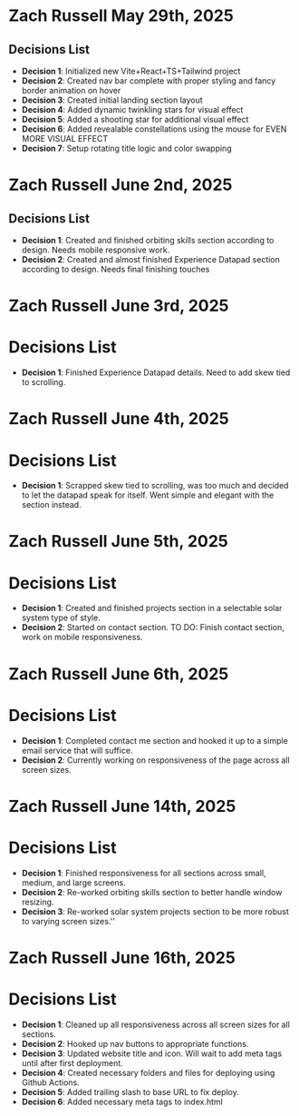 # Zach Russell May 29th, 2025

## Decisions List

- **Decision 1**: Initialized new Vite+React+TS+Tailwind project
- **Decision 2**: Created nav bar complete with proper styling and fancy border animation on hover
- **Decision 3**: Created initial landing section layout
- **Decision 4**: Added dynamic twinkling stars for visual effect
- **Decision 5**: Added a shooting star for additional visual effect
- **Decision 6**: Added revealable constellations using the mouse for EVEN MORE VISUAL EFFECT
- **Decision 7**: Setup rotating title logic and color swapping

# Zach Russell June 2nd, 2025

## Decisions List

- **Decision 1**: Created and finished orbiting skills section according to design. Needs mobile responsive work.
- **Decision 2**: Created and almost finished Experience Datapad section according to design. Needs final finishing touches

# Zach Russell June 3rd, 2025

# Decisions List

- **Decision 1**: Finished Experience Datapad details. Need to add skew tied to scrolling.

# Zach Russell June 4th, 2025

# Decisions List

- **Decision 1**: Scrapped skew tied to scrolling, was too much and decided to let the datapad speak for itself. Went simple and elegant with the section instead.

# Zach Russell June 5th, 2025

# Decisions List

- **Decision 1**: Created and finished projects section in a selectable solar system type of style.
- **Decision 2**: Started on contact section. TO DO: Finish contact section, work on mobile responsiveness.

# Zach Russell June 6th, 2025

# Decisions List

- **Decision 1**: Completed contact me section and hooked it up to a simple email service that will suffice.
- **Decision 2**: Currently working on responsiveness of the page across all screen sizes.

# Zach Russell June 14th, 2025

# Decisions List

- **Decision 1**: Finished responsiveness for all sections across small, medium, and large screens.
- **Decision 2**: Re-worked orbiting skills section to better handle window resizing.
- **Decision 3**: Re-worked solar system projects section to be more robust to varying screen sizes.''

# Zach Russell June 16th, 2025

# Decisions List

- **Decision 1**: Cleaned up all responsiveness across all screen sizes for all sections.
- **Decision 2**: Hooked up nav buttons to appropriate functions.
- **Decision 3**: Updated website title and icon. Will wait to add meta tags until after first deployment.
- **Decision 4**: Created necessary folders and files for deploying using Github Actions.
- **Decision 5**: Added trailing slash to base URL to fix deploy.
- **Decision 6**: Added necessary meta tags to index.html